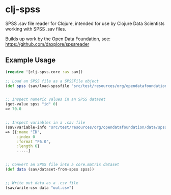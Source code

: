# clj-spss

SPSS .sav file reader for Clojure, intended for use by Clojure Data Scientists working with SPSS .sav files.

Builds up work by the Open Data Foundation, see: https://github.com/daxplore/spssreader

## Example Usage

```clojure
(require '[clj-spss.core :as sav])

;; Load an SPSS file as a SPSSFile object
(def spss (sav/load-spssfile "src/test/resources/org/opendatafoundation/data/spss/DatabaseTest.sav"))


;; Inspect numeric values in an SPSS dataset
(get-value spss "id" 0)
=> 70.0


;; Inspect variables in a .sav file
(sav/variable-info "src/test/resources/org/opendatafoundation/data/spss/VeryLongStrings.sav")
=> [{:name "ID",
     :index 0
     :format "F6.0",
     :length 6}
     .....]


;; Convert an SPSS file into a core.matrix dataset
(def data (sav/dataset-from-spss spss))


;; Write out data as a .csv file
(sav/write-csv data "out.csv")

```
